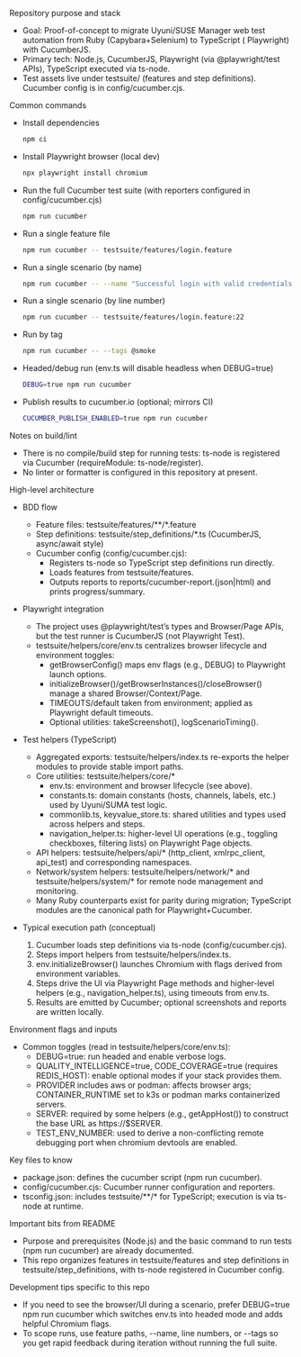 Repository purpose and stack

- Goal: Proof-of-concept to migrate Uyuni/SUSE Manager web test automation from Ruby (Capybara+Selenium) to TypeScript (
  Playwright) with CucumberJS.
- Primary tech: Node.js, CucumberJS, Playwright (via @playwright/test APIs), TypeScript executed via ts-node.
- Test assets live under testsuite/ (features and step definitions). Cucumber config is in config/cucumber.cjs.

Common commands

- Install dependencies
  ```sh path=null start=null
  npm ci
  ```
- Install Playwright browser (local dev)
  ```sh path=null start=null
  npx playwright install chromium
  ```
- Run the full Cucumber test suite (with reporters configured in config/cucumber.cjs)
  ```sh path=null start=null
  npm run cucumber
  ```
- Run a single feature file
  ```sh path=null start=null
  npm run cucumber -- testsuite/features/login.feature
  ```
- Run a single scenario (by name)
  ```sh path=null start=null
  npm run cucumber -- --name "Successful login with valid credentials"
  ```
- Run a single scenario (by line number)
  ```sh path=null start=null
  npm run cucumber -- testsuite/features/login.feature:22
  ```
- Run by tag
  ```sh path=null start=null
  npm run cucumber -- --tags @smoke
  ```
- Headed/debug run (env.ts will disable headless when DEBUG=true)
  ```sh path=null start=null
  DEBUG=true npm run cucumber
  ```
- Publish results to cucumber.io (optional; mirrors CI)
  ```sh path=null start=null
  CUCUMBER_PUBLISH_ENABLED=true npm run cucumber
  ```

Notes on build/lint

- There is no compile/build step for running tests: ts-node is registered via Cucumber (requireModule:
  ts-node/register).
- No linter or formatter is configured in this repository at present.

High-level architecture

- BDD flow
    - Feature files: testsuite/features/**/*.feature
    - Step definitions: testsuite/step_definitions/*.ts (CucumberJS, async/await style)
    - Cucumber config (config/cucumber.cjs):
        - Registers ts-node so TypeScript step definitions run directly.
        - Loads features from testsuite/features.
        - Outputs reports to reports/cucumber-report.(json|html) and prints progress/summary.

- Playwright integration
    - The project uses @playwright/test’s types and Browser/Page APIs, but the test runner is CucumberJS (not Playwright
      Test).
    - testsuite/helpers/core/env.ts centralizes browser lifecycle and environment toggles:
        - getBrowserConfig() maps env flags (e.g., DEBUG) to Playwright launch options.
        - initializeBrowser()/getBrowserInstances()/closeBrowser() manage a shared Browser/Context/Page.
        - TIMEOUTS/default taken from environment; applied as Playwright default timeouts.
        - Optional utilities: takeScreenshot(), logScenarioTiming().

- Test helpers (TypeScript)
    - Aggregated exports: testsuite/helpers/index.ts re-exports the helper modules to provide stable import paths.
    - Core utilities: testsuite/helpers/core/*
        - env.ts: environment and browser lifecycle (see above).
        - constants.ts: domain constants (hosts, channels, labels, etc.) used by Uyuni/SUMA test logic.
        - commonlib.ts, keyvalue_store.ts: shared utilities and types used across helpers and steps.
        - navigation_helper.ts: higher-level UI operations (e.g., toggling checkboxes, filtering lists) on Playwright
          Page objects.
    - API helpers: testsuite/helpers/api/* (http_client, xmlrpc_client, api_test) and corresponding namespaces.
    - Network/system helpers: testsuite/helpers/network/* and testsuite/helpers/system/* for remote node management and
      monitoring.
    - Many Ruby counterparts exist for parity during migration; TypeScript modules are the canonical path for
      Playwright+Cucumber.

- Typical execution path (conceptual)
    1) Cucumber loads step definitions via ts-node (config/cucumber.cjs).
    2) Steps import helpers from testsuite/helpers/index.ts.
    3) env.initializeBrowser() launches Chromium with flags derived from environment variables.
    4) Steps drive the UI via Playwright Page methods and higher-level helpers (e.g., navigation_helper.ts), using
       timeouts from env.ts.
    5) Results are emitted by Cucumber; optional screenshots and reports are written locally.

Environment flags and inputs

- Common toggles (read in testsuite/helpers/core/env.ts):
    - DEBUG=true: run headed and enable verbose logs.
    - QUALITY_INTELLIGENCE=true, CODE_COVERAGE=true (requires REDIS_HOST): enable optional modes if your stack provides
      them.
    - PROVIDER includes aws or podman: affects browser args; CONTAINER_RUNTIME set to k3s or podman marks containerized
      servers.
    - SERVER: required by some helpers (e.g., getAppHost()) to construct the base URL as https://$SERVER.
    - TEST_ENV_NUMBER: used to derive a non-conflicting remote debugging port when chromium devtools are enabled.

Key files to know

- package.json: defines the cucumber script (npm run cucumber).
- config/cucumber.cjs: Cucumber runner configuration and reporters.
- tsconfig.json: includes testsuite/**/* for TypeScript; execution is via ts-node at runtime.

Important bits from README

- Purpose and prerequisites (Node.js) and the basic command to run tests (npm run cucumber) are already documented.
- This repo organizes features in testsuite/features and step definitions in testsuite/step_definitions, with ts-node
  registered in Cucumber config.

Development tips specific to this repo

- If you need to see the browser/UI during a scenario, prefer DEBUG=true npm run cucumber which switches env.ts into
  headed mode and adds helpful Chromium flags.
- To scope runs, use feature paths, --name, line numbers, or --tags so you get rapid feedback during iteration without
  running the full suite.
